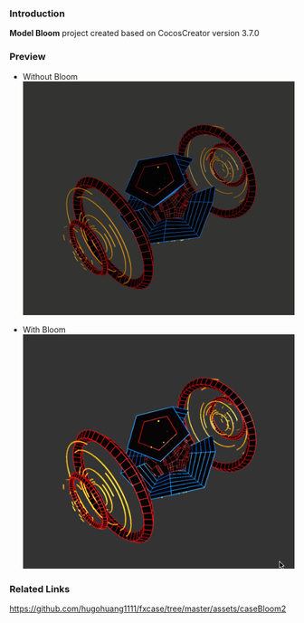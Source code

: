 ### Introduction
**Model Bloom** project created based on CocosCreator version 3.7.0

### Preview
- Without Bloom    
![image](../../../gif/202210/2022101011.gif)

- With Bloom   
![image](../../../gif/202210/2022101012.gif)

### Related Links
https://github.com/hugohuang1111/fxcase/tree/master/assets/caseBloom2